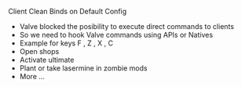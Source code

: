 Client Clean Binds on Default Config 
- Valve blocked the posibility to execute direct commands to clients
- So we need to hook Valve commands using APIs or Natives 
- Example for keys F , Z , X , C 
- Open shops
- Activate ultimate
- Plant or take lasermine in zombie mods
- More ...
